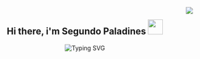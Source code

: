 <img align="right" src="https://visitor-badge.laobi.icu/badge?page_id=SegundoPaladines.SegundoPaladines"/>
<center>
    <div>
        <h2 align="center">Hi there, i'm Segundo Paladines <img src="https://media.giphy.com/media/hvRJCLFzcasrR4ia7z/giphy.gif" width="35"></h2>
        <img align="center" src="https://readme-typing-svg.herokuapp.com?font=Fira+Code&pause=1000&color=1C883B&repeat=false&width=435&lines=Welcome+to+my+repo" alt="Typing SVG" />
    </div>
</center>